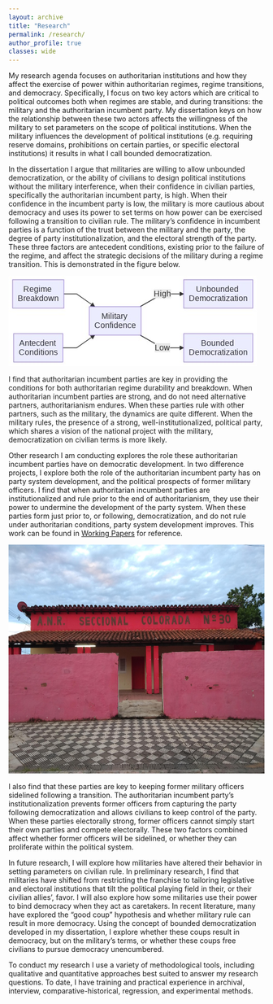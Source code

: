 ```yaml
---
layout: archive
title: "Research"
permalink: /research/
author_profile: true
classes: wide
---
```

My research agenda focuses on authoritarian institutions and how they affect the exercise of power within authoritarian regimes, regime transitions, and democracy. Specifically, I focus on two key actors which are critical to political outcomes both when regimes are stable, and during transitions: the military and the authoritarian incumbent party. My dissertation keys on how the relationship between these two actors affects the willingness of the military to set parameters on the scope of political institutions. When the military influences the development of political institutions (e.g. requiring reserve domains, prohibitions on certain parties, or specific electoral institutions) it results in what I call bounded democratization.

In the dissertation I argue that militaries are willing to allow unbounded democratization, or the ability of civilians to design political institutions without the military interference, when their confidence in civilian parties, specifically the authoritarian incumbent party, is high. When their confidence in the incumbent party is low, the military is more cautious about democracy and uses its power to set terms on how power can be exercised following a transition to civilian rule. The military’s confidence in incumbent parties is a function of the trust between the military and the party, the degree of party institutionalization, and the electoral strength of the party. These three factors are antecedent conditions, existing prior to the failure of the regime, and affect the strategic decisions of the military during a regime transition. This is demonstrated in the figure below.

![](/assets/images/figure1_2.jpg)

I find that authoritarian incumbent parties are key in providing the conditions for both authoritarian regime durability and breakdown. When authoritarian incumbent parties are strong, and do not need alternative partners, authoritarianism endures. When these parties rule with other partners, such as the military, the dynamics are quite different.  When the military rules, the presence of a strong, well-institutionalized, political party, which shares a vision of the national project with the military, democratization on civilian terms is more likely. 

Other research I am conducting explores the role these authoritarian incumbent parties have on democratic development. In two difference projects, I explore both the role of the authoritarian incumbent party has on party system development, and the political prospects of former military officers. I find that when authoritarian incumbent parties are institutionalized and rule prior to the end of authoritarianism, they use their power to undermine the development of the party system. When these parties form just prior to, or following, democratization, and do not rule under authoritarian conditions, party system development improves. This work can be found in [Working Papers](https://www.darinself.com/workingpapers/) for reference. 

<img src="/assets/images/fieldwork2.jpg" height="450" width="900">

I also find that these parties are key to keeping former military officers sidelined following a transition. The authoritarian incumbent party’s institutionalization prevents former officers from capturing the party following democratization and allows civilians to keep control of the party. When these parties electorally strong, former officers cannot simply start their own parties and compete electorally. These two factors combined affect whether former officers will be sidelined, or whether they can proliferate within the political system. 

In future research, I will explore how militaries have altered their behavior in setting parameters on civilian rule. In preliminary research, I find that militaries have shifted from restricting the franchise to tailoring legislative and electoral institutions that tilt the political playing field in their, or their civilian allies’, favor.  I will also explore how some militaries use their power to bind democracy when they act as caretakers. In recent literature, many have explored the “good coup” hypothesis and whether military rule can result in more democracy. Using the concept of bounded democratization developed in my dissertation, I explore whether these coups result in democracy, but on the military’s terms, or whether these coups free civilians to pursue democracy unencumbered. 

To conduct my research I use a variety of methodological tools, including qualitative and quantitative approaches best suited to answer my research questions. To date, I have training and practical experience in archival, interview, comparative-historical, regression, and experimental methods.
